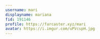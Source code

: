 ```yaml
---
username: mari
displayname: mariana
fid: 191146
profile: https://farcaster.xyz/mari
avatar: https://i.imgur.com/uPVcspH.jpg
---
```

